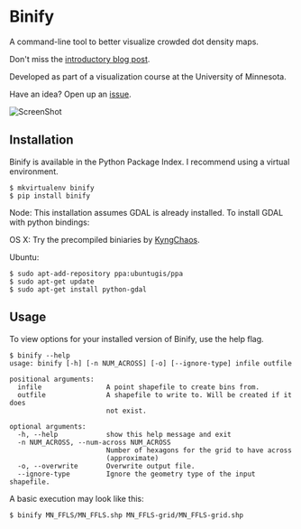 Binify
======
A command-line tool to better visualize crowded dot density maps.

Don't miss the [introductory blog post](http://www.kevinschaul.com/2013/04/18/introducing-binify/).

Developed as part of a visualization course at the University of Minnesota.

Have an idea? Open up an [issue](https://github.com/kevinschaul/binify/issues).

![ScreenShot](http://www.kevinschaul.com/wp-content/uploads/2013/04/binify-before-after.png)

Installation
------------

Binify is available in the Python Package Index. I recommend using a virtual environment.

    $ mkvirtualenv binify
    $ pip install binify

Node: This installation assumes GDAL is already installed.
To install GDAL with python bindings:

OS X:
Try the precompiled biniaries by [KyngChaos](http://www.kyngchaos.com/software/frameworks).

Ubuntu:
    
    $ sudo apt-add-repository ppa:ubuntugis/ppa
    $ sudo apt-get update
    $ sudo apt-get install python-gdal

Usage
-----

To view options for your installed version of Binify, use the help flag.

    $ binify --help
    usage: binify [-h] [-n NUM_ACROSS] [-o] [--ignore-type] infile outfile

    positional arguments:
      infile                A point shapefile to create bins from.
      outfile               A shapefile to write to. Will be created if it does
                            not exist.

    optional arguments:
      -h, --help            show this help message and exit
      -n NUM_ACROSS, --num-across NUM_ACROSS
                            Number of hexagons for the grid to have across
                            (approximate)
      -o, --overwrite       Overwrite output file.
      --ignore-type         Ignore the geometry type of the input shapefile.

A basic execution may look like this:

    $ binify MN_FFLS/MN_FFLS.shp MN_FFLS-grid/MN_FFLS-grid.shp

